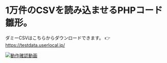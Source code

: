 # 1万件のCSVを読み込ませるPHPコード雛形。  
ダミーCSVはこちらからダウンロードできます。 👉 https://testdata.userlocal.jp/    

[![動作確認動画](https://img.youtube.com/vi/kisMPqY2hIA/0.jpg)](https://www.youtube.com/watch?v=kisMPqY2hIA)
